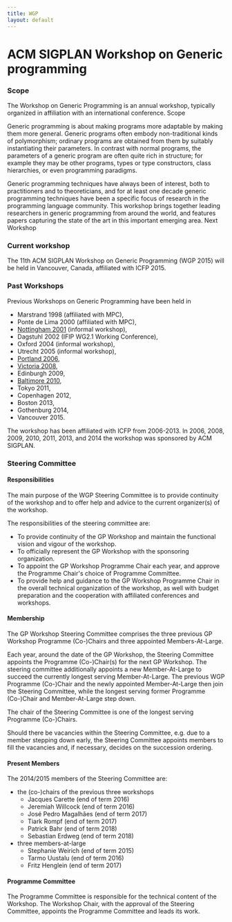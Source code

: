 ```yaml
---
title: WGP
layout: default
---
```


# ACM SIGPLAN Workshop on Generic programming

### Scope

The Workshop on Generic Programming is an annual workshop, typically
organized in affiliation with an international conference.  Scope

Generic programming is about making programs more adaptable by making
them more general. Generic programs often embody non-traditional kinds
of polymorphism; ordinary programs are obtained from them by suitably
instantiating their parameters. In contrast with normal programs, the
parameters of a generic program are often quite rich in structure; for
example they may be other programs, types or type constructors, class
hierarchies, or even programming paradigms.

Generic programming techniques have always been of interest, both to
practitioners and to theoreticians, and for at least one decade
generic programming techniques have been a specific focus of research
in the programming language community. This workshop brings together
leading researchers in generic programming from around the world, and
features papers capturing the state of the art in this important
emerging area.  Next Workshop

### Current workshop

The 11th ACM SIGPLAN Workshop on Generic Programming (WGP 2015) will
be held in Vancouver, Canada, affiliated with ICFP 2015.

### Past Workshops

Previous Workshops on Generic Programming have been held in

* Marstrand 1998 (affiliated with MPC),
* Ponte de Lima 2000 (affiliated with MPC),
* [Nottingham 2001](http://www.cs.nott.ac.uk/~pszgmh/wgp01.html) (informal workshop),
* Dagstuhl 2002 (IFIP WG2.1 Working Conference),
* Oxford 2004 (informal workshop),
* Utrecht 2005 (informal workshop),
* [Portland 2006](http://www.cs.ox.ac.uk/ralf.hinze/wgp2006/wgp2006.html),
* [Victoria 2008](http://www.cs.ox.ac.uk/ralf.hinze/wgp2008/),
* Edinburgh 2009,
* [Baltimore 2010](http://www.osl.iu.edu/wgp2010/),
* Tokyo 2011,
* Copenhagen 2012,
* Boston 2013, 
* Gothenburg 2014,
* Vancouver 2015.

The workshop has been affiliated with ICFP from 2006-2013. In 2006,
2008, 2009, 2010, 2011, 2013, and 2014 the workshop was sponsored by
ACM SIGPLAN.

### Steering Committee 

#### Responsibilities

The main purpose of the WGP Steering Committee is to provide
continuity of the workshop and to offer help and advice to the current
organizer(s) of the workshop.

The responsibilities of the steering committee are:

* To provide continuity of the GP Workshop and maintain the functional
  vision and vigour of the workshop.
* To officially represent the GP Workshop with the sponsoring
  organization.
* To appoint the GP Workshop Programme Chair each year, and approve
  the Programme Chair's choice of Programme Committee.
* To provide help and guidance to the GP Workshop Programme Chair in
  the overall technical organization of the workshop, as well with
  budget preparation and the cooperation with affiliated conferences
  and workshops.

#### Membership

The GP Workshop Steering Committee comprises the three previous GP
Workshop Programme (Co-)Chairs and three appointed Members-At-Large.

Each year, around the date of the GP Workshop, the Steering Committee
appoints the Programme (Co-)Chair(s) for the next GP Workshop. The
steering committee additionally appoints a new Member-At-Large to
succeed the currently longest serving Member-At-Large. The previous
WGP Programme (Co-)Chair and the newly appointed Member-At-Large then
join the Steering Committee, while the longest serving former
Programme (Co-)Chair and Member-At-Large step down.

The chair of the Steering Committee is one of the longest serving
Programme (Co-)Chairs.

Should there be vacancies within the Steering Committee, e.g. due to a
member stepping down early, the Steering Committee appoints members to
fill the vacancies and, if necessary, decides on the succession
ordering.

#### Present Members

The 2014/2015 members of the Steering Committee are:

* the (co-)chairs of the previous three workshops
    - Jacques Carette (end of term 2016)
    - Jeremiah Willcock (end of term 2016)
    - José Pedro Magalhães (end of term 2017)
    - Tiark Rompf (end of term 2017)
    - Patrick Bahr (end of term 2018)
    - Sebastian Erdweg (end of term 2018)
* three members-at-large
    - Stephanie Weirich (end of term 2015)
    - Tarmo Uustalu (end of term 2016)
    - Fritz Henglein (end of term 2017)

#### Programme Committee

The Programme Committee is responsible for the technical content of
the Workshop. The Workshop Chair, with the approval of the Steering
Committee, appoints the Programme Committee and leads its work.
